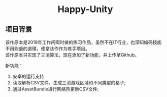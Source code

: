 # <p align="center">Happy-Unity</p>

## 项目背景

该作原本是2019年工作闲暇时做的练习作品，虽然不在IT行业，也深知编码技能不用则退的道理，便拿该作作为练手项目。  
该作原本只实现了三消算法，现在添加了新功能，并上传至Github。  

新功能：
1. 安卓的运行支持
2. 读取解析CSV文件，生成三消游戏区域和不同类型的格子;
3. 通过AssetBundle进行网络热更新CSV文件;
